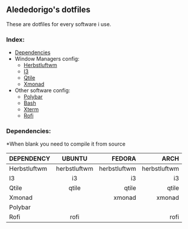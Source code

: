 ## Alededorigo's dotfiles
These are dotfiles for every software i use.

### Index:
* [Dependencies](https://github.com/Alededorigo/dotfiles#dependencies)
* Window Managers config:
  * [Herbstluftwm](https://github.com/Alededorigo/dotfiles/tree/main/.config/herbstluftwm)
  * [I3](https://github.com/Alededorigo/dotfiles/tree/main/.config/i3)
  * [Qtile](https://github.com/Alededorigo/dotfiles/tree/main/.config/qtile)
  * [Xmonad](https://github.com/Alededorigo/dotfiles/tree/main/.xmonad/xmonad.hs)
* Other software config:
  * [Polybar](https://github.com/Alededorigo/dotfiles/tree/main/.config/polybar)
  * [Bash](https://github.com/Alededorigo/dotfiles/tree/main/.bashrc)
  * [Xterm](https://github.com/Alededorigo/dotfiles/tree/main/.Xresources)
  * [Rofi](https://github.com/Alededorigo/dotfiles/tree/main/AD.rasi) 

### Dependencies: 
*When blank you need to compile it from source

| DEPENDENCY     | UBUNTU| FEDORA       | ARCH         |
| :------------- | :----------: | -----------: | -----------: | 
| Herbstluftwm   | herbstluftwm | herbstluftwm | herbstluftwm |
| I3             | i3           | i3           | i3           |
| Qtile          | qtile        | qtile        | qtile        |
| Xmonad         |              | xmonad       | xmonad       |
| Polybar         
| Rofi           | rofi         |              | rofi         |

